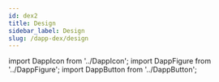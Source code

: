 ```yaml
---
id: dex2
title: Design
sidebar_label: Design
slug: /dapp-dex/design
---
```


import DappIcon from '../DappIcon';
import DappFigure from '../DappFigure';
import DappButton from '../DappButton';
